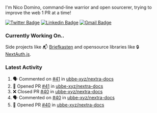 
I'm Nico Domino, command-line warrior and open sourcerer, trying to improve the web 1 PR at a time!

[![Twitter Badge](https://img.shields.io/badge/-@ndom91-1ca0f1?style=flat-square&labelColor=1ca0f1&logo=twitter&logoColor=white&link=https://twitter.com/ndom91)](https://twitter.com/ndom91) [![Linkedin Badge](https://img.shields.io/badge/-ndom91-blue?style=flat-square&logo=Linkedin&logoColor=white&link=https://www.linkedin.com/in/ndom91/)](https://www.linkedin.com/in/ndom91/) [![Gmail Badge](https://img.shields.io/badge/-yo@ndo.dev-c14438?style=flat-square&logo=mail.ru&logoColor=white&link=mailto:yo@ndo.dev)](mailto:yo@ndo.dev)

### Currently Working On..

Side projects like 📬 [Briefkasten](https://briefkastenhq.com) and opensource libraries like 🔒 [NextAuth.js](https://github.com/nextauthjs/next-auth).

<!--START_SECTION_PROFILE_VIEWS:readme-info-->
<!--END_SECTION_PROFILE_VIEWS:readme-info-->

<!--START_SECTION_DAILY_COMMIT:readme-info-->
<!--END_SECTION_DAILY_COMMIT:readme-info-->

<!--START_SECTION_WEEKLY_COMMIT:readme-info-->
<!--END_SECTION_WEEKLY_COMMIT:readme-info-->

### Latest Activity

<!--START_SECTION:activity-->
1. 🗣 Commented on [#41](https://github.com/ubbe-xyz/nextra-docs/pull/41#issuecomment-1919227162) in [ubbe-xyz/nextra-docs](https://github.com/ubbe-xyz/nextra-docs)
2. 💪 Opened PR [#41](https://github.com/ubbe-xyz/nextra-docs/pull/41) in [ubbe-xyz/nextra-docs](https://github.com/ubbe-xyz/nextra-docs)
3. ❌ Closed PR [#40](https://github.com/ubbe-xyz/nextra-docs/pull/40) in [ubbe-xyz/nextra-docs](https://github.com/ubbe-xyz/nextra-docs)
4. 🗣 Commented on [#40](https://github.com/ubbe-xyz/nextra-docs/pull/40#issuecomment-1919085415) in [ubbe-xyz/nextra-docs](https://github.com/ubbe-xyz/nextra-docs)
5. 💪 Opened PR [#40](https://github.com/ubbe-xyz/nextra-docs/pull/40) in [ubbe-xyz/nextra-docs](https://github.com/ubbe-xyz/nextra-docs)
<!--END_SECTION:activity-->
